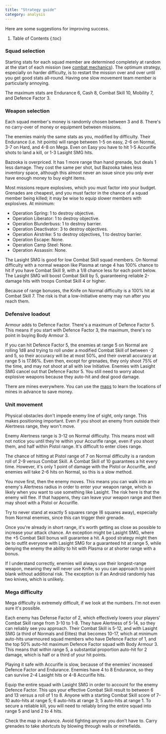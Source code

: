 ```yaml
---
title: "Strategy guide"
category: analysis
---
```


Here are some suggestions for improving success.

1. Table of Contents
{:toc}

### Squad selection

Starting stats for each squad member are determined completely at random at the
start of each mission
(see [combat mechanics](../analysis/combat-mechanics.html)). The optimum
strategy, especially on harder difficulty, is to restart the mission over and
over until you get good stats all-round. Having one slow movement team member is
particularly annoying.

The maximum stats are Endurance 6, Cash 8, Combat Skill 10, Mobility 7, and
Defence Factor 3.

### Weapon selection

Each squad member's money is randomly chosen between 3 and 8. There's no
carry-over of money or equipment between missions.

The enemies mainly the same stats as you, modified by difficulty. Their
Endurance (i.e. hit points) will range between 1-5 on easy, 2-6 on Normal, 3-7
on Hard, and 4-8 on Mega. Even on Easy you have to hit 1-5 Accurifle shots to
land a kill, or 1-3 Lasight SMG hits.

Bazooka is overpriced. It has 1 more range than hand grenade, but deals 1 less
damage. They cost the same per shot, but Bazooka takes less inventory space,
although this almost never an issue since you only ever have enough money to buy
eight items.

Most missions requre explosives, which you must factor into your budget.
Grenades are cheapest, and you must factor in the chance of a squad member being
killed; it may be wise to equip slower members with explosives. At minimum:

- Operation Spring: 1 to destroy objective.
- Operation Liberator: 1 to destroy objective.
- Operation Blunderbuss: 1 to destroy barrier.
- Operation Deactivator: 3 to destroy objectives.
- Operation Airstrike: 5 to destroy objectives, 1 to destroy barrier.
- Operation Escape: None.
- Operation Camp Steel: None.
- Operation Assassin: None.

The Lasight SMG is good for low Combat Skill squad members. On Normal difficulty
with a normal weapon like Plasma at range 4 has 100% chance to hit if you have
Combat Skill 9, with a 1/8 chance less for each point below. The Lasight SMG
will boost Combat Skill by 5, guaranteeing reliable 2-damage hits with troops
Combat Skill 4 or higher.

Because of range bonuses, the Knife on Normal difficulty is a 100% hit at Combat
Skill 7. The risk is that a low-Initiative enemy may run after you reach them.

### Defensive loadout

Armour adds to Defence Factor. There's a maximum of Defence Factor 5. This means
if you start with Defence Factor 3, the maximum, there's no point in buying Body
Armour 3.

If you can hit Defence Factor 5, the enemies at range 5 on Normal are rolling
1d8 and trying to roll under a modified Combat Skill of between -2 and 5, so
their accuracy will be at most 50%, and their overall accuracy at range 5 is
17.86%. Even then, except for grenades, they only shoot 75% of the time, and may
not shoot at all with low Initiative. Enemies with Lasight SMG cancel out that
Defence Factor 5. You still need to worry about explosive weapons because they
auto-hit and deal good damage.

There are mines everywhere. You can use the [maps](../data/maps.html) to learn
the locations of mines in advance to save money.

### Unit movement

Physical obstacles don't impede enemy line of sight, only range. This makes
positioning important. Even if you shoot an enemy from outside their Alertness
range, they won't move.

Enemy Alertness range is 3-12 on Normal difficulty. This means most will not
notice you until they're within your Accurifle range, even if you shoot them,
and half within Pistol range. It's difficult to enter cloes range.

The chance of hitting at Pistol range of 7 on Normal difficulty is a random roll
of 2-9 versus Combat Skill. A Combat Skill of 10 guarantees a hit every time.
However, it's only 1 point of damage with the Pistol or Accurifle, and enemies
will take 2-6 hits on Normal, so this is a slow method.

You move first, then the enemy moves. This means you can walk into an enemy's
Alertness radius in order to enter your weapon range, which is likely when you
want to use something like Lasight. The risk here is that the enemy will flee.
If that happens, they can leave your weapon range and then may shoot with a
Pistol or Accurifle.

Try to never stand at exactly 5 squares range (6 squares away), especially from
Normal enemies, since this can trigger their grenade.

Once you're already in short range, it's worth getting as close as possible to
increase your attack chance. An exception might be Lasight SMG, where the +5
Combat Skill bonus will guarantee a hit. A good strategy might then be to outfit
everyone with Lasight SMG for a guaranteed hit at range 5, while denying the
enemy the ability to hit with Plasma or at shorter range with a bonus.

If I understand correctly, enemies will always use their longest-range weapon,
meaning they will never use Knife, so you can approach to point blank without
additional risk. The exception is if an Android randomly has two knives, which
is unlikely.

### Mega difficulty

Mega difficulty is extremely difficult, if we look at the numbers. I'm not even
sure it's possible.

Each enemy has Defense Factor of 2, which effectively lowers your players'
Combat Skill range from 3-10 to 1-8. They have Alertness of 5-14, so they can
reliably see you approach. Their Combat Skill is 5-12, and with Lasight SMG (a
third of Normals and Elites) that becomes 10-17, which at minimum auto-hits
unarmoured squad members who have Defence Factor of 1, and the top 50% auto-hit
maximum Defence Factor squad with Body Armour 3. This means that within range 5,
a substantial proportion auto-hit for 2 damage, which is half or a third of your
hit points.

Playing it safe with Accurifle is slow, because of the enemies' increased
Defence Factor and Endurance. Enemies have 4 to 8 Endurance, so they can survive
2-4 Lasight hits or 4-8 Accurifle hits.

Equip the entire squad with Lasight SMG in order to account for the enemy
Defence Factor. This ups your effective Combat Skill result to between 6 and 13
versus a roll of 1 to 8. Anyone with a starting Combat Skill score of 7-10
auto-hits at range 5; 6 auto-hits at range 3; 5 auto-hits at range 1. To secure
a reliable kill, you will need to reliably bring the entire squad into range 5
and land 2 to 4 hits.

Check the map in advance. Avoid fighting anyone you don't have to. Carry
grenades to take shortcuts by blowing through walls or minefields.
